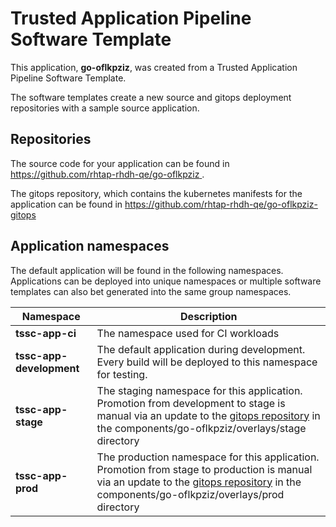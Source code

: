 # Trusted Application Pipeline Software Template

This application, **go-oflkpziz**, was created from a Trusted Application Pipeline Software Template.

The software templates create a new source and gitops deployment repositories with a sample source application. 

## Repositories

The source code for your application can be found in [https://github.com/rhtap-rhdh-qe/go-oflkpziz ](https://github.com/rhtap-rhdh-qe/go-oflkpziz ).
 
The gitops repository, which contains the kubernetes manifests for the application can be found in 
[https://github.com/rhtap-rhdh-qe/go-oflkpziz-gitops ](https://github.com/rhtap-rhdh-qe/go-oflkpziz-gitops ) 

## Application namespaces 

The default application will be found in the following namespaces. Applications can be deployed into unique namespaces or multiple software templates can also bet generated into the same group namespaces.  

|  Namespace   |  Description   |  
| -------- | -------- |
| **tssc-app-ci** | The namespace used for CI workloads |
| **tssc-app-development** | The default application during development. Every build will be deployed to this namespace for testing. |
| **tssc-app-stage** | The staging namespace for this application. Promotion from development to stage is manual via an update to the [gitops repository](https://github.com/rhtap-rhdh-qe/go-oflkpziz-gitops ) in the components/go-oflkpziz/overlays/stage directory |
| **tssc-app-prod** | The production namespace for this application. Promotion from stage to production is manual via an update to the [gitops repository](https://github.com/rhtap-rhdh-qe/go-oflkpziz-gitops ) in the components/go-oflkpziz/overlays/prod directory |